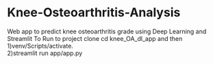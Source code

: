 # Knee-Osteoarthritis-Analysis
Web app to predict knee osteoarthritis grade using Deep Learning and Streamlit
To Run to project clone cd knee_OA_dl_app and then 
1)venv/Scripts/activate.   
2)streamlit run app/app.py
